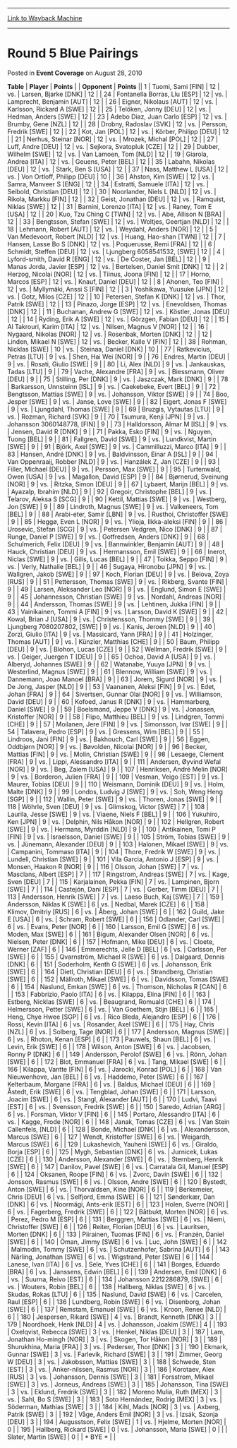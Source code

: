 
---
[Link to Wayback Machine](https://web.archive.org/web/20211027171022/https://magic.wizards.com/en/articles/archive/event-coverage/round-5-blue-pairings-2010-08-28)

[_metadata_:description]:- "TablePlayerPoints OpponentPoints 1Tuomi, Sami [FIN] 12vs.Larsen, Bjarke [DNK] 12 24Fontanella Borras, Llu [ESP] 12vs.Lamprecht, Benjamin [AUT] 12 26Eigner, Nikolaus [AUT] 12vs.Karlsson, Rickard A [SWE] 12 25Telöken, Jonny [DEU] 12vs.Hedman, Anders [SWE] 12 23Adebo Diaz, Juan Carlo [ESP] 12vs.Brumby, Gene [NZL] 12 28Drobny, Radoslav [SVK] 12vs.Persson, Fredrik [SWE] 12 22Kot,"
[_metadata_:generator]:- "Drupal 7 (http://drupal.org)"
[_metadata_:node]:- "455091"
[_metadata_:publish_date]:- "2010-08-28"
[_metadata_:source]:- "div-main-content"
[_metadata_:title]:- "Round 5 Blue Pairings"
[_metadata_:wayback_capture_timestamp]:- "2021-10-27 17:10:22"
[_metadata_:wayback_raw_url]:- "https://web.archive.org/web/20211027171022id_/https://magic.wizards.com/en/articles/archive/event-coverage/round-5-blue-pairings-2010-08-28"
[_metadata_:wayback_url]:- "https://magic.wizards.com/en/articles/archive/event-coverage/round-5-blue-pairings-2010-08-28"
---


Round 5 Blue Pairings
=====================



 Posted in **Event Coverage**
 on August 28, 2010 












 **Table** | **Player** | **Points** |  | **Opponent** | **Points** ||  1 | Tuomi, Sami [FIN] |  12 | vs. | Larsen, Bjarke [DNK] |  12 |
|  24 | Fontanella Borras, Llu [ESP] |  12 | vs. | Lamprecht, Benjamin [AUT] |  12 |
|  26 | Eigner, Nikolaus [AUT] |  12 | vs. | Karlsson, Rickard A [SWE] |  12 |
|  25 | Telöken, Jonny [DEU] |  12 | vs. | Hedman, Anders [SWE] |  12 |
|  23 | Adebo Diaz, Juan Carlo [ESP] |  12 | vs. | Brumby, Gene [NZL] |  12 |
|  28 | Drobny, Radoslav [SVK] |  12 | vs. | Persson, Fredrik [SWE] |  12 |
|  22 | Kot, Jan [POL] |  12 | vs. | Körber, Philipp [DEU] |  12 |
|  21 | Nerhus, Steinar [NOR] |  12 | vs. | Mrozek, Michal [POL] |  12 |
|  27 | Luff, Andre [DEU] |  12 | vs. | Sejkora, Svatopluk [CZE] |  12 |
|  29 | Dubber, Wilhelm [SWE] |  12 | vs. | Van Lamoen, Tom [NLD] |  12 |
|  19 | Giarola, Andrea [ITA] |  12 | vs. | Geuens, Peter [BEL] |  12 |
|  35 | Labahn, Nikolas [DEU] |  12 | vs. | Stark, Ben S [USA] |  12 |
|  37 | Nass, Matthew L [USA] |  12 | vs. | Von Ortloff, Philipp [DEU] |  10 |
|  36 | Ahston, Kim [SWE] |  12 | vs. | Samra, Manveer S [ENG] |  12 |
|  34 | Estratti, Samuele [ITA] |  12 | vs. | Seibold, Christian [DEU] |  12 |
|  30 | Noorlander, Niels L [NLD] |  12 | vs. | Rikola, Markku [FIN] |  12 |
|  32 | Geist, Jonathan [DEU] |  12 | vs. | Ramquist, Niklas [SWE] |  12 |
|  31 | Barnini, Lorenzo [ITA] |  12 | vs. | Raney, Tom E [USA] |  12 |
|  20 | Kuo, Tzu Ching C [TWN] |  12 | vs. | Abe, Allison N [BRA] |  12 |
|  33 | Bengtsson, Stefan [SWE] |  12 | vs. | Woltjes, Geertjan [NLD] |  12 |
|  18 | Lehmann, Robert [AUT] |  12 | vs. | Weydahl, Anders [NOR] |  12 |
|  5 | Van Medevoort, Robert [NLD] |  12 | vs. | Huang, Hao-shan [TWN] |  12 |
|  7 | Hansen, Lasse Bo S [DNK] |  12 | vs. | Poquerusse, Remi [FRA] |  12 |
|  6 | Schmidt, Steffen [DEU] |  12 | vs. | Ljungberg 6058541532, [SWE] |  12 |
|  4 | Lyford-smith, David R [ENG] |  12 | vs. | De Coster, Jan [BEL] |  12 |
|  9 | Manas Jorda, Javier [ESP] |  12 | vs. | Bertelsen, Daniel Smit [DNK] |  12 |
|  2 | Herzog, Nicolai [NOR] |  12 | vs. | Tiinus, Joona [FIN] |  12 |
|  17 | Horno, Marcos [ESP] |  12 | vs. | Knauf, Daniel [DEU] |  12 |
|  8 | Ahonen, Teo [FIN] |  12 | vs. | Myllymäki, Anssi S [FIN] |  12 |
|  3 | Yoshikawa, Yuusuke [JPN] |  12 | vs. | Gotz, Milos [CZE] |  12 |
|  10 | Petersen, Stefan K [DNK] |  12 | vs. | Thor, Patrik [SWE] |  12 |
|  13 | Pinazo, Jorge [ESP] |  12 | vs. | Enevoldsen, Thomas [DNK] |  12 |
|  11 | Buchanan, Andrew G [SWE] |  12 | vs. | Köstler, Jonas [DEU] |  12 |
|  14 | Ryding, Erik A [SWE] |  12 | vs. | Görzgen, Fabian [DEU] |  12 |
|  15 | Al Takrouri, Karim [ITA] |  12 | vs. | Nilsen, Magnus V [NOR] |  12 |
|  16 | Nygaard, Nikolas [NOR] |  12 | vs. | Rosenbak, Morten [DNK] |  12 |
|  12 | Linden, Mikael N [SWE] |  12 | vs. | Becker, Kalle V [FIN] |  12 |
|  38 | Rohman, Nicklas [SWE] |  10 | vs. | Steinaa, Daniel [DNK] |  10 |
|  77 | Ratkevicius, Petras [LTU] |  9 | vs. | Shen, Hai Wei [NOR] |  9 |
|  76 | Endres, Martin [DEU] |  9 | vs. | Rosati, Giulio [SWE] |  9 |
|  80 | Li, Alex [NLD] |  9 | vs. | Jankauskas, Tadas [LTU] |  9 |
|  79 | Vache, Alexandre [FRA] |  9 | vs. | Biessmann, Oliver [DEU] |  9 |
|  75 | Stilling, Per [DNK] |  9 | vs. | Jaszczak, Mark [DNK] |  9 |
|  78 | Barkarsson, Unnsteinn [ISL] |  9 | vs. | Caekebeke, Evert [BEL] |  9 |
|  72 | Bengtsson, Mattias [SWE] |  9 | vs. | Johansson, Viktor [SWE] |  9 |
|  74 | Boo, Jesper [SWE] |  9 | vs. | Janse, Love [SWE] |  9 |
|  82 | Eigert, Jonas F [SWE] |  9 | vs. | Ljungdahl, Thomas [SWE] |  9 |
|  69 | Bruzgis, Vytautas [LTU] |  9 | vs. | Rozman, Richard [SVK] |  9 |
|  70 | Tsumura, Kenji [JPN] |  9 | vs. | Johansson 3060148778, [FIN] |  9 |
|  73 | Halldorsson, Almar M [ISL] |  9 | vs. | Jensen, David R [DNK] |  9 |
|  71 | Pakka, Esko [FIN] |  9 | vs. | Nguyen, Tuong [BEL] |  9 |
|  81 | Fallgren, David [SWE] |  9 | vs. | Lundkvist, Martin [SWE] |  9 |
|  91 | Björk, Axel [SWE] |  9 | vs. | Cammilluzzi, Marco [ITA] |  9 |
|  83 | Hansen, André [DNK] |  9 | vs. | Baldvinsson, Einar A [ISL] |  9 |
|  94 | Van Oppenraaij, Robber [NLD] |  9 | vs. | Hanzálek Z, Jan [CZE] |  9 |
|  93 | Filler, Michael [DEU] |  9 | vs. | Persson, Max [SWE] |  9 |
|  95 | Turtenwald, Owen [USA] |  9 | vs. | Magallon, David [ESP] |  9 |
|  84 | Bjørnerud, Sveinung [NOR] |  9 | vs. | Ritzka, Simon [DEU] |  9 |
|  67 | Lybaert, Marijn [BEL] |  9 | vs. | Ayazalp, Ibrahim [NLD] |  9 |
|  92 | Gregoir, Christophe [BEL] |  9 | vs. | Telarov, Aleksa S [SCG] |  9 |
|  90 | Kettil, Mattias [SWE] |  9 | vs. | Westberg, Jon [SWE] |  9 |
|  89 | Lindroth, Magnus [SWE] |  9 | vs. | Valkeneers, Tom [BEL] |  9 |
|  88 | Arabi-eter, Samir [LBN] |  9 | vs. | Rusthoi, Christoffer [SWE] |  9 |
|  85 | Heggø, Even L [NOR] |  9 | vs. | Ylioja, Ilkka-aleksi [FIN] |  9 |
|  86 | Urosevic, Stefan [SCG] |  9 | vs. | Petersen Vedgren, Nico [DNK] |  9 |
|  87 | Runge, Daniel P [SWE] |  9 | vs. | Gotfredsen, Anders [DNK] |  9 |
|  68 | Schulmerich, Felix [DEU] |  9 | vs. | Bannwinkler, Benjamin [AUT] |  9 |
|  48 | Hauck, Christian [DEU] |  9 | vs. | Hermansson, Emil [SWE] |  9 |
|  66 | Inerot, Niclas [SWE] |  9 | vs. | Gilis, Lucas [BEL] |  9 |
|  47 | Toikka, Seppo [FIN] |  9 | vs. | Verly, Nathalie [BEL] |  9 |
|  46 | Sugaya, Hironobu [JPN] |  9 | vs. | Wallgren, Jakob [SWE] |  9 |
|  97 | Koch, Florian [DEU] |  9 | vs. | Belova, Zoya [RUS] |  9 |
|  51 | Pettersson, Thomas [SWE] |  9 | vs. | Rikberg, Svante [FIN] |  9 |
|  49 | Larsen, Aleksander Leo [NOR] |  9 | vs. | Englund, Simon E [SWE] |  9 |
|  45 | Johannesson, Christian [SWE] |  9 | vs. | Nordahl, Andreas [NOR] |  9 |
|  44 | Andersson, Thomas [SWE] |  9 | vs. | Lehtinen, Jukka [FIN] |  9 |
|  43 | Vainikainen, Tommi A [FIN] |  9 | vs. | Larsson, David K [SWE] |  9 |
|  42 | Kowal, Brian J [USA] |  9 | vs. | Christensson, Thommy [SWE] |  9 |
|  39 | Ljungberg 7080207802, [SWE] |  9 | vs. | Kanis, Jeroen [NLD] |  9 |
|  40 | Zorzi, Giulio [ITA] |  9 | vs. | Massicard, Yann [FRA] |  9 |
|  41 | Holzinger, Thomas [AUT] |  9 | vs. | Künzler, Matthias [CHE] |  9 |
|  50 | Baum, Philipp [DEU] |  9 | vs. | Blohon, Lucas [CZE] |  9 |
|  52 | Wellman, Fredrik [SWE] |  9 | vs. | Geiger, Juergen T [DEU] |  9 |
|  65 | Ochoa, David A [USA] |  9 | vs. | Alberyd, Johannes [SWE] |  9 |
|  62 | Watanabe, Yuuya [JPN] |  9 | vs. | Westerlind, Magnus [SWE] |  9 |
|  61 | Blennow, William [SWE] |  9 | vs. | Dannemann, Joao Manoel [BRA] |  9 |
|  63 | Jorem, Sigurd [NOR] |  9 | vs. | De Jong, Jasper [NLD] |  9 |
|  53 | Vaananen, Aleksi [FIN] |  9 | vs. | Edet, Johan [FRA] |  9 |
|  64 | Sivertsen, Gunnar Olai [NOR] |  9 | vs. | Williamson, David [DEU] |  9 |
|  60 | Kofoed, Janus R [DNK] |  9 | vs. | Hammarberg, Daniel [SWE] |  9 |
|  59 | Boelsmand, Jeppe V [DNK] |  9 | vs. | Jonassen, Kristoffer [NOR] |  9 |
|  58 | Flipo, Matthieu [BEL] |  9 | vs. | Lindgren, Tommi [CHE] |  9 |
|  57 | Moilanen, Jere [FIN] |  9 | vs. | Simonsson, Ivar [SWE] |  9 |
|  54 | Talavera, Pedro [ESP] |  9 | vs. | Gressens, Wim [BEL] |  9 |
|  55 | Lindroos, Jani [FIN] |  9 | vs. | Bakhouch, Carl [SWE] |  9 |
|  56 | Eggen, Oddbjørn [NOR] |  9 | vs. | Bøvolden, Nicolai [NOR] |  9 |
|  96 | Becker, Mattias [FIN] |  9 | vs. | Molin, Christian [SWE] |  9 |
|  98 | Lesaege, Clement [FRA] |  9 | vs. | Lippi, Alessandro [ITA] |  9 |
| 111 | Andersen, Øyvind Wefal [NOR] |  9 | vs. | Beg, Zaiem [USA] |  9 |
| 107 | Henriksen, André Melin [NOR] |  9 | vs. | Borderon, Julien [FRA] |  9 |
| 109 | Vesman, Veigo [EST] |  9 | vs. | Maurer, Tobias [DEU] |  9 |
| 110 | Weismann, Dominik [DEU] |  9 | vs. | Holm, Malte [DNK] |  9 |
|  99 | Londos, Ludvig J [SWE] |  9 | vs. | Soh, Weng Heng [SGP] |  9 |
| 112 | Wallin, Peter [SWE] |  9 | vs. | Thoren, Jonas [SWE] |  9 |
| 118 | Wöhrle, Sven [DEU] |  9 | vs. | Glimskog, Victor [SWE] |  7 |
| 108 | Laurila, Jesse [SWE] |  9 | vs. | Viaene, Niels F [BEL] |  9 |
| 106 | Yukuhiro, Ken [JPN] |  9 | vs. | Delphin, Nils Håkon [NOR] |  9 |
| 102 | Hellgren, Robert [SWE] |  9 | vs. | Hermans, Myrddin [NLD] |  9 |
| 100 | Antikainen, Tomi P [FIN] |  9 | vs. | Israelsson, Daniel [SWE] |  9 |
| 105 | Ström, Tobias [SWE] |  9 | vs. | Jünemann, Alexander [DEU] |  9 |
| 103 | Halonen, Mikael [SWE] |  9 | vs. | Campanini, Tommaso [ITA] |  9 |
| 104 | Thore, Fredrik W [SWE] |  9 | vs. | Lundell, Christian [SWE] |  9 |
| 101 | Vila Garcia, Antonio J [ESP] |  9 | vs. | Monsen, Haakon R [NOR] |  9 |
| 116 | Olsson, Johan [SWE] |  7 | vs. | Masclans, Albert [ESP] |  7 |
| 117 | Ringstrom, Andreas [SWE] |  7 | vs. | Kage, Sven [DEU] |  7 |
| 115 | Karjalainen, Pekka [FIN] |  7 | vs. | Lampinen, Bjorn [SWE] |  7 |
| 114 | Castejón, Dani [ESP] |  7 | vs. | Gerber, Timm [DEU] |  7 |
| 113 | Andersson, Henrik [SWE] |  7 | vs. | Laeso Buch, Kaj [SWE] |  7 |
| 159 | Andersson, Niklas K [SWE] |  6 | vs. | Nedbal, Marek [CZE] |  6 |
| 158 | Klimov, Dmitriy [RUS] |  6 | vs. | Åberg, Johan [SWE] |  6 |
| 162 | Guild, Jake E [USA] |  6 | vs. | Schram, Robert [SWE] |  6 |
| 156 | Odlander, Carl [SWE] |  6 | vs. | Evans, Peter [NOR] |  6 |
| 160 | Larsson, Emil G [SWE] |  6 | vs. | Moden, Max [SWE] |  6 |
| 161 | Bigum, Alexander Olsen [NOR] |  6 | vs. | Nielsen, Peter [DNK] |  6 |
| 157 | Hofmann, Mike [DEU] |  6 | vs. | Cloete, Werner [ZAF] |  6 |
| 146 | Emmerechts, Jelle D [BEL] |  6 | vs. | Carlsson, Per [SWE] |  6 |
| 155 | Qvarnström, Michael R [SWE] |  6 | vs. | Dalgaard, Dennis [DNK] |  6 |
| 151 | Soderholm, Kenth G [SWE] |  6 | vs. | Johansson, Erik [SWE] |  6 |
| 164 | Dietl, Christian [DEU] |  6 | vs. | Strandberg, Christian [SWE] |  6 |
| 152 | Mällroth, Mikael [SWE] |  6 | vs. | Davidsson, Tomas [SWE] |  6 |
| 154 | Naslund, Emkan [SWE] |  6 | vs. | Thomson, Nicholas R [CAN] |  6 |
| 153 | Fabbrizio, Paolo [ITA] |  6 | vs. | Kilappa, Elina [FIN] |  6 |
| 163 | Estberg, Nicklas [SWE] |  6 | vs. | Beaugrand, Romuald [CHE] |  6 |
| 174 | Helmersson, Petter [SWE] |  6 | vs. | Van Goethem, Stijn [BEL] |  6 |
| 165 | Heng, Chye Hwee [SGP] |  6 | vs. | Rico Bleda, Alejandro [ESP] |  6 |
| 176 | Rossi, Kevin [ITA] |  6 | vs. | Rosander, Axel [SWE] |  6 |
| 175 | Hay, Chris [NZL] |  6 | vs. | Solberg, Tage [NOR] |  6 |
| 177 | Andersson, Magnus [SWE] |  6 | vs. | Rhoton, Kenan [ESP] |  6 |
| 173 | Pauwels, Shaun [BEL] |  6 | vs. | Levin, Erik [SWE] |  6 |
| 178 | Wilson, Anton [SWE] |  6 | vs. | Jacobsen, Ronny P [DNK] |  6 |
| 149 | Andersson, Perolof [SWE] |  6 | vs. | Rönn, Johan [SWE] |  6 |
| 172 | Blot, Emmanuel [FRA] |  6 | vs. | Tang, Mikael [SWE] |  6 |
| 166 | Kilappa, Vantte [FIN] |  6 | vs. | Jarocki, Konrad [POL] |  6 |
| 168 | Van Nieuwenhove, Jan [BEL] |  6 | vs. | Haddemo, Peter [SWE] |  6 |
| 167 | Kelterbaum, Morgane [FRA] |  6 | vs. | Baldus, Michael [DEU] |  6 |
| 169 | Åstedt, Erik [SWE] |  6 | vs. | Tengblad, Johan [SWE] |  6 |
| 171 | Larsson, Joacim [SWE] |  6 | vs. | Stangl, Alexander [AUT] |  6 |
| 170 | Ludvi, Taavi [EST] |  6 | vs. | Svensson, Fredrik [SWE] |  6 |
| 150 | Saredo, Adrian [ARG] |  6 | vs. | Forsman, Viktor V [FIN] |  6 |
| 145 | Portaro, Alessandro [ITA] |  6 | vs. | Kagge, Frode [NOR] |  6 |
| 148 | Janak, Tomas [CZE] |  6 | vs. | Van Stein Callenfels, [NLD] |  6 |
| 128 | Bonde, Michael [DNK] |  6 | vs. | Alexandersson, Marcus [SWE] |  6 |
| 127 | Wendt, Kristoffer [SWE] |  6 | vs. | Weigardh, Marcus [SWE] |  6 |
| 129 | Lukashevich, Yauheni [SWE] |  6 | vs. | Giraldo, Borja [ESP] |  6 |
| 125 | Mygh, Sebastian [DNK] |  6 | vs. | Jurnicek, Lukas [CZE] |  6 |
| 130 | Andersson, Alexander [SWE] |  6 | vs. | Sternberg, Henrik [SWE] |  6 |
| 147 | Danilov, Pavel [SWE] |  6 | vs. | Carratala Gil, Manuel [ESP] |  6 |
| 124 | Oksanen, Roope [FIN] |  6 | vs. | Zvorc, Davin [SWE] |  6 |
| 132 | Jonsson, Rasmus [SWE] |  6 | vs. | Olsson, Andre [SWE] |  6 |
| 120 | Bystedt, Anton [SWE] |  6 | vs. | Thorvaldsen, Kine [NOR] |  6 |
| 119 | Berkemeier, Chris [DEU] |  6 | vs. | Selfjord, Emma [SWE] |  6 |
| 121 | Sønderkær, Dan [DNK] |  6 | vs. | Noormägi, Ants-erik [EST] |  6 |
| 123 | Holen, Sverre [NOR] |  6 | vs. | Fagerberg, Fredrik [SWE] |  6 |
| 122 | Båtbukt, Morten [NOR] |  6 | vs. | Perez, Pedro M [ESP] |  6 |
| 131 | Berggren, Mattias [SWE] |  6 | vs. | Niemi, Christoffer [SWE] |  6 |
| 126 | Reiter, Florian [DEU] |  6 | vs. | Lauritsen, Morten [DNK] |  6 |
| 133 | Piirainen, Tuomas [FIN] |  6 | vs. | Franzén, Daniel [SWE] |  6 |
| 140 | Öman, Jimmy [SWE] |  6 | vs. | Luc, John [SWE] |  6 |
| 142 | Malmodin, Tommy [SWE] |  6 | vs. | Schutzenhofer, Sabrina [AUT] |  6 |
| 143 | Närling, Jonathan [SWE] |  6 | vs. | Wigstrand, Peter [SWE] |  6 |
| 144 | Lanese, Ivan [ITA] |  6 | vs. | Sele, Yves [CHE] |  6 |
| 141 | Borges, Eduardo [BRA] |  6 | vs. | Janssens, Edwin [BEL] |  6 |
| 139 | Andersen, Emil [DNK] |  6 | vs. | Suurna, Reivo [EST] |  6 |
| 134 | Johansson 2212286879, [SWE] |  6 | vs. | Wouters, Robin [BEL] |  6 |
| 138 | Hallberg, Niklas [SWE] |  6 | vs. | Skudas, Rokas [LTU] |  6 |
| 135 | Naslund, David [SWE] |  6 | vs. | Carcelen, Raul [ESP] |  6 |
| 136 | Lundberg, Robin [SWE] |  6 | vs. | Disenborg, Johan [SWE] |  6 |
| 137 | Remstam, Emanuel [SWE] |  6 | vs. | Kroon, Renee [NLD] |  6 |
| 180 | Jespersen, Rikard [SWE] |  4 | vs. | Brandt, Kenneth [DNK] |  3 |
| 179 | Noordhoek, Henk [NLD] |  4 | vs. | Johansson, Joakim [SWE] |  4 |
| 193 | Oxelqvist, Rebecca [SWE] |  3 | vs. | Henkel, Niklas [DEU] |  3 |
| 187 | Lam, Jonathan Ho-mingh [NOR] |  3 | vs. | Skogen, Tor Håkon [NOR] |  3 |
| 189 | Shurukhina, Maria [FRA] |  3 | vs. | Pederser, Thor [DNK] |  3 |
| 190 | Ekmark, Gunnar [SWE] |  3 | vs. | Farlevik, Richard [SWE] |  3 |
| 191 | Zimmer, Georg W [DEU] |  3 | vs. | Jakobsson, Mattias [SWE] |  3 |
| 188 | Schwede, Sten [EST] |  3 | vs. | Anker-nilssen, Rasmus [NOR] |  3 |
| 186 | Korotaev, Alex [RUS] |  3 | vs. | Johansson, Dennis [SWE] |  3 |
| 181 | Forsstrom, Mikael [SWE] |  3 | vs. | Jorneus, Andreas [SWE] |  3 |
| 185 | Johansson, Tina [SWE] |  3 | vs. | Eklund, Fredrik [SWE] |  3 |
| 182 | Moreno Mulia, Ruth [MEX] |  3 | vs. | Sahl, Bo S [SWE] |  3 |
| 183 | Soto Hernández, Rodrig [MEX] |  3 | vs. | Söderman, Mathias [SWE] |  3 |
| 184 | Kihl, Mads [NOR] |  3 | vs. | Axberg, Patrik [SWE] |  3 |
| 192 | Våge, Anders Emil [NOR] |  3 | vs. | Izsák, Szonja [DEU] |  3 |
| 194 | Augusstson, Felix [SWE] |  1 | vs. | Hjelme, Morten [NOR] |  0 |
| 195 | Hallberg, Rickard [SWE] |  0 | vs. | Johansson, Maria [SWE] |  0 |
|  | Slater, Martin [SWE] |  0 |  | \* BYE \* |  |







